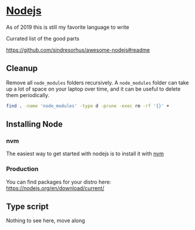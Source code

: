 # [Nodejs](https://nodejs.org)

As of 2019 this is still my favorite language to write

Currated list of the good parts

https://github.com/sindresorhus/awesome-nodejs#readme

## Cleanup

Remove all `node_modules` folders recursively.  A `node_modules` folder can take up a lot of space on your laptop over time, and it can be useful to delete them periodically.

```bash
find . -name 'node_modules' -type d -prune -exec rm -rf '{}' +
```

## Installing Node

### nvm

The easiest way to get started with nodejs is to install it with [nvm](https://github.com/nvm-sh/nvm)

### Production

You can find packages for your distro here: https://nodejs.org/en/download/current/


## Type script

Nothing to see here, move along